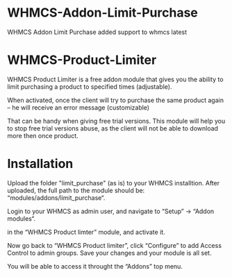 # WHMCS-Addon-Limit-Purchase
WHMCS Addon Limit Purchase added support to whmcs latest 
# WHMCS-Product-Limiter

WHMCS Product Limiter is a free addon module that gives you the ability to limit purchasing a product to specified times (adjustable).

When activated, once the client will try to purchase the same product again – he will receive an error message (customizable)

That can be handy when giving free trial versions.
This module will help you to stop free trial versions abuse, as the client will not be able to download more then once product.

# Installation

Upload the folder "limit_purchase" (as is) to your WHMCS installtion.
After uploaded, the full path to the module should be: “modules/addons/limit_purchase“.

Login to your WHMCS as admin user, and navigate to “Setup” -> “Addon modules“.

in the “WHMCS Product limter” module, and activate it.

Now go back to “WHMCS Product limiter”, click “Configure” to add Access Control to admin groups.
Save your changes and your module is all set.

You will be able to access it throught the “Addons” top menu.
